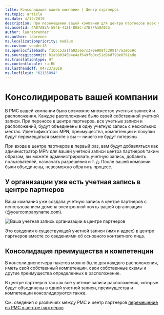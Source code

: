 ```yaml
---
title: Консолидация вашей компании | Центр партнеров
ms.topic: article
ms.date: 4/12/2019
description: При перемещении вашей компании для центра партнеров всех учетных записей, объединены в одну учетную запись
ms.assetid: 4A07A85A-594E-4121-808C-37E7FA18A0C5
author: laurabrenner
ms.author: labrenne
ms.localizationpriority: medium
ms.custom: seodec18
ms.openlocfilehash: f1bbc53a1fa923e67c370e908fc209147a3eb69c
ms.sourcegitcommit: b1ab80345b4e4af649fb8cc51d96d798e0791ade
ms.translationtype: HT
ms.contentlocale: ru-RU
ms.lasthandoff: 04/23/2019
ms.locfileid: "62135094"
---
```

# <a name="consolidate-your-company-accounts"></a>Консолидировать вашей компании

В PMC вашей компании было возможно множество учетных записей и расположения. Каждое расположение было своей собственной учетной записи. При переносе в центре партнеров, все учетные записи и расположений, будут объединены в одну учетную запись с нескольких местах. Идентификаторы MPN, преимущества, компетенции и покупки будут перемещаться вместе с вы — ничего не будут потеряны. 

При входе в центре партнеров в первый раз, вам будут добавляться как администратор MPN для вашей учетной записи центра партнеров таким образом, вы можете администрировать учетную запись, добавить пользователей, назначать разрешения и т. д. После вашей компании были объединены, невозможно обратить процесс.

## <a name="your-company-already-has-an-account-in-partner-center"></a>У организации уже есть учетная запись в центре партнеров

Ваша компания уже создала учетную запись в центре партнеров с использованием домена электронной почты вашей организации (@yourcompanyname.com).

![Ваша учетная запись организации в центре партнеров](images/company1.png)

Это сведения о существующей учетной записи (имя и адрес) в центре партнеров вместе со сведениями об основного контактного лица. 

## <a name="consolidating-your-benefits-and-competencies"></a>Консолидация преимущества и компетенции

В консоли диспетчера пакетов можно было для каждого расположения, иметь свой собственный компетенции, свои собственные схемы и другие преимущества определенных в расположение.

В центре партнеров так как все учетные записи расположения, которые будут объединены в одной учетной записи, преимущества и компетенции консолидируются также. 

См. сведения о различиях между PMC и центр партнеров [перемещение из PMC в центре партнеров](pmc-to-partner-center.md)